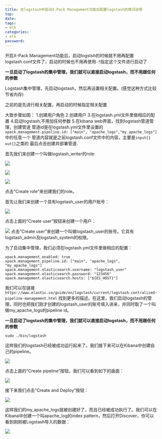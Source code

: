 ```yaml
---
title: 在logstash中启动X-Pack Management功能后配置logstash的情况说明
top: 
date: 
tags: 
- elk
categories: 
- elk
password: 
---
```

开启X-Pack Management功能后，启动logstsh的时候就不用再配置logstash.conf文件了，启动的时候也不用再使用`-f`指定这个文件进行启动了

**一旦启动了logstash的集中管理，我们就可以直接启动logstash，而不用跟任何的参数**

Logstash集中管理，先启动logstash，然后再设置相关配置。(感觉这种方式比较节省内存)

之前的是先进行相关配置，再启动的时候指定相关配置

大致步骤如图：
1.创建用户角色
2.创建用户
3.在logstash.yml文件里做相应的配置
4.启动logstash,不用加任何参数
5.在kibana web界面，找到logstash管道管理，创建管道
管道id是在logstash.yml文件里设置的`xpack.management.pipeline.id: ["main", "apache_logs","my_apache_logs"] `中的任意一个
管道内容就是之前logstash.conf文件中的内容，主要是`input{} out{}`之类的
最后点击创建并部署管道.

<escape><!-- more --></escape>

首先我们来创建一个叫做logstash_writer的role:

![](https://img-blog.csdnimg.cn/2019123109503590.png?x-oss-process=image/watermark,type_ZmFuZ3poZW5naGVpdGk,shadow_10,text_aHR0cHM6Ly9lbGFzdGljc3RhY2suYmxvZy5jc2RuLm5ldA==,size_16,color_FFFFFF,t_70)

![](https://img-blog.csdnimg.cn/20191231094740244.png?x-oss-process=image/watermark,type_ZmFuZ3poZW5naGVpdGk,shadow_10,text_aHR0cHM6Ly9lbGFzdGljc3RhY2suYmxvZy5jc2RuLm5ldA==,size_16,color_FFFFFF,t_70)

![](https://img-blog.csdnimg.cn/20191231094855476.png?x-oss-process=image/watermark,type_ZmFuZ3poZW5naGVpdGk,shadow_10,text_aHR0cHM6Ly9lbGFzdGljc3RhY2suYmxvZy5jc2RuLm5ldA==,size_16,color_FFFFFF,t_70)


点击“Create role”来创建我们的role。

首先让我们来创建一个具有logstash_user的用户账号：

![](https://img-blog.csdnimg.cn/20191231093503344.png?x-oss-process=image/watermark,type_ZmFuZ3poZW5naGVpdGk,shadow_10,text_aHR0cHM6Ly9lbGFzdGljc3RhY2suYmxvZy5jc2RuLm5ldA==,size_16,color_FFFFFF,t_70)

点击上面的“Create user”按钮来创建一个用户：

![](https://img-blog.csdnimg.cn/20191231095922807.png?x-oss-process=image/watermark,type_ZmFuZ3poZW5naGVpdGk,shadow_10,text_aHR0cHM6Ly9lbGFzdGljc3RhY2suYmxvZy5jc2RuLm5ldA==,size_16,color_FFFFFF,t_70)
点击“Create user”来创建一个叫做logstash_user的账号。它具有logstash_admin及logstash_system的权限。

为了启动集中管理，我们必须在logstash.yml文件里做相应的配置：
```
xpack.management.enabled: true
xpack.management.pipeline.id: ["main", "apache_logs", "my_apache_logs"]
xpack.management.elasticsearch.username: "logstash_user"
xpack.management.elasticsearch.password: "123456"
xpack.management.elasticsearch.hosts: ["${ES_HOST}"]
```
我们可以在链接`https://www.elastic.co/guide/en/logstash/current/logstash-centralized-pipeline-management.html`
找到更多的描述。在这里，我们启动logstash的管理，同时也把我们刚才创建的logstash_user的账号填入进来，并同时取了一个叫做my_apache_logs的pipeline id。

**一旦启动了logstash的集中管理，我们就可以直接启动logstash，而不用跟任何的参数**
```
sudo ./bin/logstash
```
这样我们的logstash已经被成功运行起来了。我们接下来可以在Kibana中创建自己的pipeline。

![](https://img-blog.csdnimg.cn/20191231103500951.png?x-oss-process=image/watermark,type_ZmFuZ3poZW5naGVpdGk,shadow_10,text_aHR0cHM6Ly9lbGFzdGljc3RhY2suYmxvZy5jc2RuLm5ldA==,size_16,color_FFFFFF,t_70)

点击上面的“Create pipeline”按钮，我们可以看到如下的画面：

![](https://img-blog.csdnimg.cn/20191231103916969.png?x-oss-process=image/watermark,type_ZmFuZ3poZW5naGVpdGk,shadow_10,text_aHR0cHM6Ly9lbGFzdGljc3RhY2suYmxvZy5jc2RuLm5ldA==,size_16,color_FFFFFF,t_70)

接下来我们点击“Create and Deploy”按钮：

![](https://img-blog.csdnimg.cn/20191231104044783.png?x-oss-process=image/watermark,type_ZmFuZ3poZW5naGVpdGk,shadow_10,text_aHR0cHM6Ly9lbGFzdGljc3RhY2suYmxvZy5jc2RuLm5ldA==,size_16,color_FFFFFF,t_70)

这样我们的my_apache_logs就被创建好了，而且已经被成功执行了。我们可以在Kibana中创建一个叫apache_log的index pattern，然后打开Discover，你可以看到刚刚被Logstash导入的数据：

![](https://img-blog.csdnimg.cn/2019123110445491.png?x-oss-process=image/watermark,type_ZmFuZ3poZW5naGVpdGk,shadow_10,text_aHR0cHM6Ly9lbGFzdGljc3RhY2suYmxvZy5jc2RuLm5ldA==,size_16,color_FFFFFF,t_70)